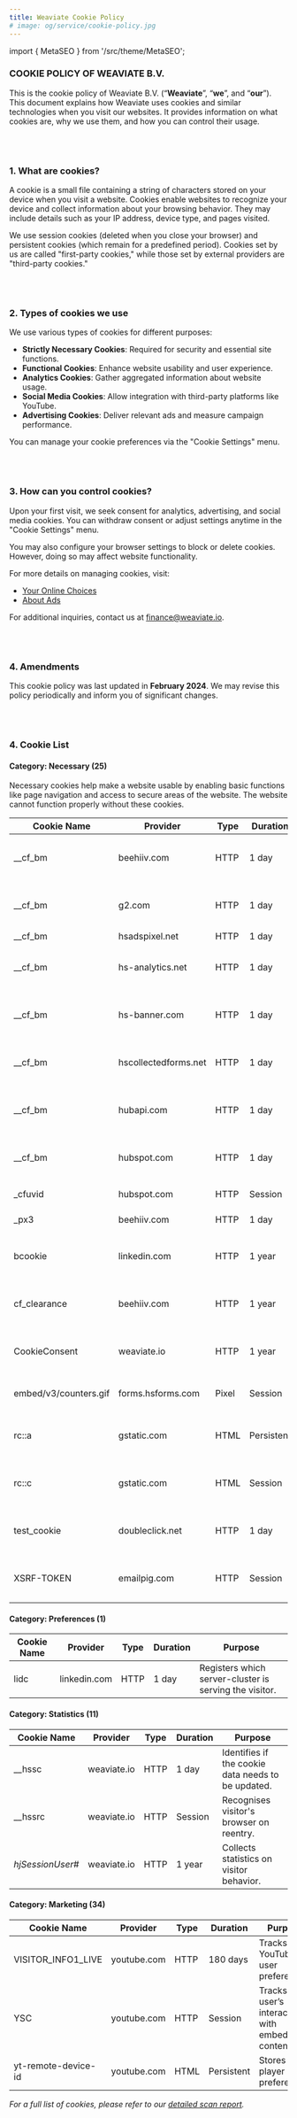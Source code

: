 ```yaml
---
title: Weaviate Cookie Policy
# image: og/service/cookie-policy.jpg
---
```


import { MetaSEO } from '/src/theme/MetaSEO';

<MetaSEO img="og/service/cookie-policy.jpg" />

<div class="privacyPolicy">

### **COOKIE POLICY OF WEAVIATE B.V.**

This is the cookie policy of Weaviate B.V. (“**Weaviate**”, “**we**”, and “**our**”). This document explains how Weaviate uses cookies and similar technologies when you visit our websites. It provides information on what cookies are, why we use them, and how you can control their usage.

<br></br>

### **1. What are cookies?**

A cookie is a small file containing a string of characters stored on your device when you visit a website. Cookies enable websites to recognize your device and collect information about your browsing behavior. They may include details such as your IP address, device type, and pages visited.

We use session cookies (deleted when you close your browser) and persistent cookies (which remain for a predefined period). Cookies set by us are called "first-party cookies," while those set by external providers are "third-party cookies."

<br></br>

### **2. Types of cookies we use**

We use various types of cookies for different purposes:

- **Strictly Necessary Cookies**: Required for security and essential site functions.
- **Functional Cookies**: Enhance website usability and user experience.
- **Analytics Cookies**: Gather aggregated information about website usage.
- **Social Media Cookies**: Allow integration with third-party platforms like YouTube.
- **Advertising Cookies**: Deliver relevant ads and measure campaign performance.

You can manage your cookie preferences via the "Cookie Settings" menu.

<br></br>

### **3. How can you control cookies?**

Upon your first visit, we seek consent for analytics, advertising, and social media cookies. You can withdraw consent or adjust settings anytime in the "Cookie Settings" menu.

You may also configure your browser settings to block or delete cookies. However, doing so may affect website functionality.

For more details on managing cookies, visit:
- [Your Online Choices](http://www.youronlinechoices.com)
- [About Ads](http://www.aboutads.info/choices/)

For additional inquiries, contact us at finance@weaviate.io.

<br></br>


### **4. Amendments**

This cookie policy was last updated in **February 2024**. We may revise this policy periodically and inform you of significant changes.

<br></br>

### **4. Cookie List**

#### **Category: Necessary (25)**

Necessary cookies help make a website usable by enabling basic functions like page navigation and access to secure areas of the website. The website cannot function properly without these cookies.

| **Cookie Name**   | **Provider**    | **Type** | **Duration** | **Purpose** |
|------------------|----------------|----------|-------------|-------------|
| __cf_bm         | beehiiv.com     | HTTP     | 1 day       | Distinguishes between humans and bots. |
| __cf_bm         | g2.com          | HTTP     | 1 day       | Distinguishes between humans and bots. |
| __cf_bm         | hsadspixel.net  | HTTP     | 1 day       | Unclassified. |
| __cf_bm         | hs-analytics.net| HTTP     | 1 day       | Distinguishes between humans and bots. |
| __cf_bm         | hs-banner.com   | HTTP     | 1 day       | Distinguishes between humans and bots. |
| __cf_bm         | hscollectedforms.net | HTTP | 1 day       | Distinguishes between humans and bots. |
| __cf_bm         | hubapi.com      | HTTP     | 1 day       | Distinguishes between humans and bots. |
| __cf_bm         | hubspot.com     | HTTP     | 1 day       | Distinguishes between humans and bots. |
| _cfuvid         | hubspot.com     | HTTP     | Session     | Cloudflare services. |
| _px3            | beehiiv.com     | HTTP     | 1 day       | BotManager tracking. |
| bcookie         | linkedin.com    | HTTP     | 1 year      | Detects spam and improves security. |
| cf_clearance    | beehiiv.com     | HTTP     | 1 year      | Distinguishes between humans and bots. |
| CookieConsent   | weaviate.io     | HTTP     | 1 year      | Stores user's cookie consent state. |
| embed/v3/counters.gif | forms.hsforms.com | Pixel | Session | Implements forms on the website. |
| rc::a           | gstatic.com     | HTML     | Persistent  | Distinguishes between humans and bots. |
| rc::c           | gstatic.com     | HTML     | Session     | Distinguishes between humans and bots. |
| test_cookie     | doubleclick.net | HTTP     | 1 day       | Checks if the browser supports cookies. |
| XSRF-TOKEN      | emailpig.com    | HTTP     | Session     | Ensures visitor browsing security. |

#### **Category: Preferences (1)**

| **Cookie Name**   | **Provider**    | **Type** | **Duration** | **Purpose** |
|------------------|----------------|----------|-------------|-------------|
| lidc            | linkedin.com    | HTTP     | 1 day       | Registers which server-cluster is serving the visitor. |

#### **Category: Statistics (11)**

| **Cookie Name**   | **Provider**    | **Type** | **Duration** | **Purpose** |
|------------------|----------------|----------|-------------|-------------|
| __hssc          | weaviate.io     | HTTP     | 1 day       | Identifies if the cookie data needs to be updated. |
| __hssrc         | weaviate.io     | HTTP     | Session     | Recognises visitor's browser on reentry. |
| _hjSessionUser_# | weaviate.io    | HTTP     | 1 year      | Collects statistics on visitor behavior. |

#### **Category: Marketing (34)**

| **Cookie Name**   | **Provider**    | **Type** | **Duration** | **Purpose** |
|------------------|----------------|----------|-------------|-------------|
| VISITOR_INFO1_LIVE | youtube.com | HTTP | 180 days | Tracks YouTube user preferences. |
| YSC            | youtube.com      | HTTP     | Session     | Tracks user’s interaction with embedded content. |
| yt-remote-device-id | youtube.com | HTML | Persistent | Stores video player preferences. |

_For a full list of cookies, please refer to our [detailed scan report](/reports/Cookie-Report-2025.pdf)._

<br></br>
</div>
